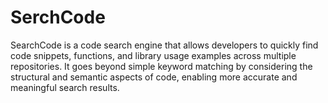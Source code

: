 # SerchCode
SearchCode is a code search engine that allows developers to quickly find code snippets, functions, and library usage examples across multiple repositories. It goes beyond simple keyword matching by considering the structural and semantic aspects of code, enabling more accurate and meaningful search results.
